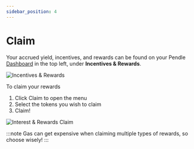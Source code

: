 ```yaml
---
sidebar_position: 4
---
```


# Claim

Your accrued yield, incentives, and rewards can be found on your Pendle [Dashboard](https://app.pendle.finance/dashboard) in the top left, under **Incentives & Rewards**.

![Incentives & Rewards](/img/using-the-app/claim-guide-1.png)

To claim your rewards

1. Click Claim to open the menu
2. Select the tokens you wish to claim
3. Claim!

![Interest & Rewards Claim](/img/using-the-app/claim-guide-2.png)

:::note
Gas can get expensive when claiming multiple types of rewards, so choose wisely!
:::
